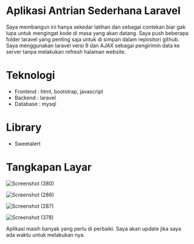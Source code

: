 # Aplikasi Antrian Sederhana Laravel
Saya membangun ini hanya sekedar latihan dan sebagai contekan biar gak lupa untuk mengingat kode di masa yang akan datang. Saya push beberapa folder laravel yang penting saja untuk di simpan dalam repositori github. Saya menggunakan laravel versi 9 dan AJAX sebagai pengirimin data ke server tanpa melakukan refresh halaman website.

# Teknologi
- Frontend : html, bootstrap, javascript 
- Backend : laravel
- Database : mysql

# Library
- Sweetalert

# Tangkapan Layar
![Screenshot (380)](https://user-images.githubusercontent.com/83481679/227674746-eebedcc5-baf6-418d-9e8d-90cde4b44759.png)

![Screenshot (286)](https://user-images.githubusercontent.com/83481679/227674625-a1074b4f-681c-4d1e-8276-47f54c05285c.png)

![Screenshot (287)](https://user-images.githubusercontent.com/83481679/227674626-4e111996-0fd9-4f68-9e04-5064fe3b7072.png)

![Screenshot (378)](https://user-images.githubusercontent.com/83481679/227674629-50386537-892c-43f1-a340-c5a569c3127d.png)

Aplikasi masih banyak yang perlu di perbaiki. Saya akan update jika saya ada waktu untuk melakukan nya.
